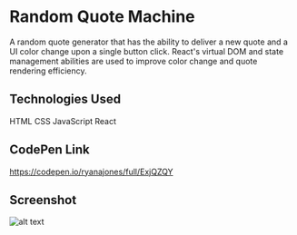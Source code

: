 # Random Quote Machine

A random quote generator that has the ability to deliver a new quote and a UI color change upon a single button click. React's virtual DOM and state management abilities are used to improve color change and quote rendering efficiency.

## Technologies Used

HTML CSS JavaScript React

## CodePen Link

https://codepen.io/ryanajones/full/ExjQZQY

## Screenshot

![alt text](https://i.imgur.com/2hOFpLX.png)
